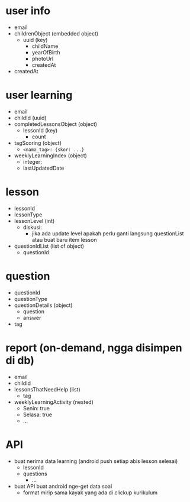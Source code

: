 # user info
- email
- childrenObject (embedded object)
	- uuid (key)
		- childName
		- yearOfBirth
		- photoUrl
		- createdAt
- createdAt

# user learning
- email
- childId (uuid)
- completedLessonsObject (object)
	- lessonId (key)
		- count
- tagScoring (object)
	- `<nama_tag>: {skor: ...}`
- weeklyLearningIndex (object)
	- integer: 
	- lastUpdatedDate

# lesson
- lessonId
- lessonType
- lessonLevel (int)
	- diskusi:
		- jika ada update level apakah perlu ganti langsung questionList atau buat baru item lesson
- questionIdList (list of object)
	- questionId

# question
- questionId
- questionType
- questionDetails (object)
	- question
	- answer
- tag

# report (on-demand, ngga disimpen di db)
- email
- childId
- lessonsThatNeedHelp (list)
	- tag
- weeklyLearningActivity (nested)
	- Senin: true
	- Selasa: true
	- ...

# API
- buat nerima data learning (android push setiap abis lesson selesai)
	- lessonId
	- questions
		- ...
- buat API buat android nge-get data soal
	- format mirip sama kayak yang ada di clickup kurikulum
